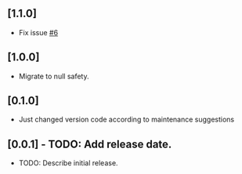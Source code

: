 ## [1.1.0]
* Fix issue [#6](https://github.com/debuggerx01/rect_getter/issues/6)
## [1.0.0]
* Migrate to null safety.
## [0.1.0]
* Just changed version code according to maintenance suggestions
## [0.0.1] - TODO: Add release date.

* TODO: Describe initial release.
